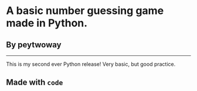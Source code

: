 # **A basic number guessing game made in Python.**
## By peytwoway
---
This is my second ever Python release!
Very basic, but good practice.



## Made with `code`
